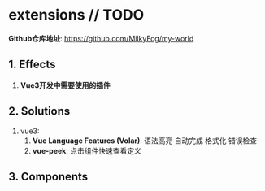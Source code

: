 # extensions // TODO

**Github仓库地址**: <https://github.com/MilkyFog/my-world>

## 1. **Effects**

1. **Vue3开发中需要使用的插件**

## 2. **Solutions**

1. vue3:
   1. **Vue Language Features (Volar)**: 语法高亮 自动完成 格式化 错误检查
   2. **vue-peek**: 点击组件快速查看定义

## 3. **Components**
